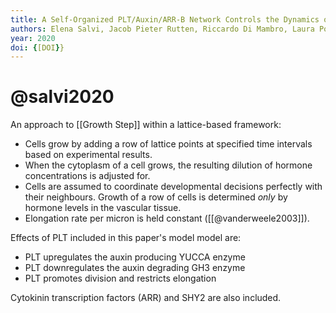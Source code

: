 ```yaml
---
title: A Self-Organized PLT/Auxin/ARR-B Network Controls the Dynamics of Root Zonation Development in Arabidopsis thaliana
authors: Elena Salvi, Jacob Pieter Rutten, Riccardo Di Mambro, Laura Polverari, Valerio Licursi, Rodolfo Negri, Raffaele Dello Ioio, Sabrina Sabatini, Kirsten Ten Tusscher
year: 2020
doi: {[DOI}}
---
```

# @salvi2020

An approach to [[Growth Step]] within a lattice-based framework:
- Cells grow by adding a row of lattice points at specified time intervals based on experimental results.
- When the cytoplasm of a cell grows, the resulting dilution of hormone concentrations is adjusted for.
- Cells are assumed to coordinate developmental decisions perfectly with their neighbours. Growth of a row of cells is determined *only* by hormone levels in the vascular tissue.
- Elongation rate per micron is held constant ([[@vanderweele2003]]).

Effects of PLT included in this paper's model model are:
- PLT upregulates the auxin producing YUCCA enzyme
- PLT downregulates the auxin degrading GH3 enzyme
- PLT promotes division and restricts elongation

Cytokinin transcription factors (ARR) and SHY2 are also included.